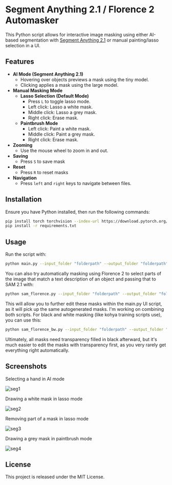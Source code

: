 # Segment Anything 2.1 / Florence 2 Automasker

This Python script allows for interactive image masking using either AI-based segmentation with [Segment Anything 2.1](https://github.com/facebookresearch/segment-anything) or manual painting/lasso selection in a UI.

## Features

- **AI Mode (Segment Anything 2.1)**
  - Hovering over objects previews a mask using the tiny model.
  - Clicking applies a mask using the large model.
- **Manual Masking Mode**
  - **Lasso Selection (Default Mode)**
    - Press `L` to toggle lasso mode.
    - Left click: Lasso a white mask.
    - Middle click: Lasso a grey mask.
    - Right click: Erase mask.
  - **Paintbrush Mode**
    - Left click: Paint a white mask.
    - Middle click: Paint a grey mask.
    - Right click: Erase mask.
- **Zooming**
  - Use the mouse wheel to zoom in and out.
- **Saving**
  - Press `S` to save mask
- **Reset**
  - Press `R` to reset masks
- **Navigation**
  - Press `left` and `right` keys to navigate between files.

## Installation

Ensure you have Python installed, then run the following commands:

```sh
pip install torch torchvision --index-url https://download.pytorch.org/whl/cu126
pip install -r requirements.txt
```

## Usage

Run the script with:

```sh
python main.py --input_folder "folderpath" --output_folder "folderpath"
```
You can also try automatically masking using Florence 2 to select parts of the image that match a text description of an object and passing that to SAM 2.1 with:
```sh
python sam_florence.py --input_folder "folderpath" --output_folder "folderpath" --object "person"
```
This will allow you to further edit these masks within the main.py UI script, as it will pick up the same autogenerated masks. I'm working on combining both scripts.
For black and white masking (like kohya training scripts use), you can use this:
```sh
python sam_florence_bw.py --input_folder "folderpath" --output_folder "folderpath" --object "person"
```
Ultimately, all masks need transparency filled in black afterward, but it's much easier to edit the masks with transparency first, as you very rarely get everything right automatically.


## Screenshots
Selecting a hand in AI mode

![seg1](https://github.com/user-attachments/assets/38e606a9-6fe4-4fa7-bd25-834f47f48a18)

Drawing a white mask in lasso mode

![seg2](https://github.com/user-attachments/assets/9a629356-17cc-4809-88f9-ad48aa91061d)

Removing part of a mask in lasso mode

![seg3](https://github.com/user-attachments/assets/6693d9f0-e94c-47b9-8cad-b26e851b8f6c)

Drawing a grey mask in paintbrush mode

![seg4](https://github.com/user-attachments/assets/6b0ec7f5-a7fc-47d6-b536-0b8f2a789226)


## License

This project is released under the MIT License.
